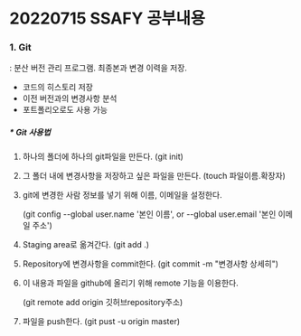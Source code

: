 # 20220715 SSAFY 공부내용
### 1. Git
: 분산 버전 관리 프로그램. 최종본과 변경 이력을 저장.

* 코드의 히스토리 저장
* 이전 버전과의 변경사항 분석
* 포트폴리오로도 사용 가능

##### * Git 사용법
1. 하나의 폴더에 하나의 git파일을 만든다. (git init)
2. 그 폴더 내에 변경사항을 저장하고 싶은 파일을 만든다. (touch 파일이름.확장자)
3. git에 변경한 사람 정보를 넣기 위해 이름, 이메일을 설정한다. 
   
   (git config --global user.name '본인 이름', or --global user.email '본인 이메일 주소')
4. Staging area로 옮겨간다. (git add .)
5. Repository에 변경사항을 commit한다. (git commit -m "변경사항 상세히")
6. 이 내용과 파일을 github에 올리기 위해 remote 기능을 이용한다. 
   
   (git remote add origin 깃허브repository주소)
7. 파일을 push한다. (git pust -u origin master)




